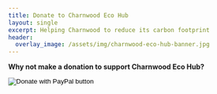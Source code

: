 ```yaml
---
title: Donate to Charnwood Eco Hub
layout: single
excerpt: Helping Charnwood to reduce its carbon footprint
header:
  overlay_image: /assets/img/charnwood-eco-hub-banner.jpg
---
```


**Why not make a donation to support Charnwood Eco Hub?**

<form action="https://www.paypal.com/donate" method="post" target="_top" style="background-color: none">
<input type="hidden" name="hosted_button_id" value="V54MWPK2EZGPY" />
<input type="image" src="https://www.paypalobjects.com/en_GB/i/btn/btn_donate_SM.gif" border="0"
name="submit" title="Donate to Charnwood Eco Hub via PayPal" alt="Donate with PayPal button" />
</form>
</div>


